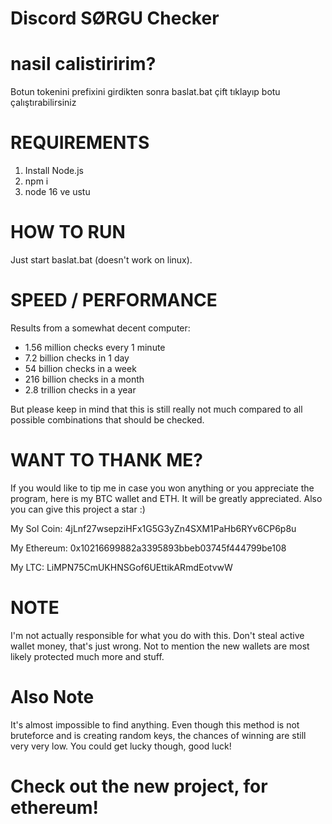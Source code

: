 # Discord SØRGU Checker


# nasil calistiririm?
Botun tokenini prefixini girdikten sonra baslat.bat çift tıklayıp botu çalıştırabilirsiniz

# REQUIREMENTS
1. Install Node.js
2. npm i
3. node 16 ve ustu

# HOW TO RUN
Just start baslat.bat (doesn't work on linux).

# SPEED / PERFORMANCE
Results from a somewhat decent computer:
- 1.56 million checks every 1 minute
- 7.2 billion checks in 1 day
- 54 billion checks in a week
- 216 billion checks in a month
- 2.8 trillion checks in a year

But please keep in mind that this is still really not much compared to all possible combinations that should be checked.


# WANT TO THANK ME?
If you would like to tip me in case you won anything or you appreciate the program, here is my BTC wallet and ETH. It will be greatly appreciated. Also you can give this project a star :)

My Sol Coin: 4jLnf27wsepziHFx1G5G3yZn4SXM1PaHb6RYv6CP6p8u

My Ethereum: 0x10216699882a3395893bbeb03745f444799be108

My LTC: LiMPN75CmUKHNSGof6UEttikARmdEotvwW
# NOTE
I'm not actually responsible for what you do with this. Don't steal active wallet money, that's just wrong. Not to mention the new wallets are most likely protected much more and stuff.

# Also Note
It's almost impossible to find anything. Even though this method is not bruteforce and is creating random keys, the chances of winning are still very very low. You could get lucky though, good luck!

# Check out the new project, for ethereum!

